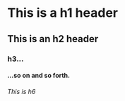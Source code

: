 # This is a h1 header 
## This is an h2 header 
### h3...
#### ...so on and so forth.

###### This is h6 
